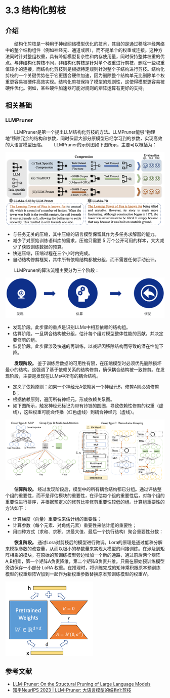 # 3.3 结构化剪枝

## 介绍

&emsp;&emsp;结构化剪枝是一种用于神经网络模型优化的技术，其目的是通过移除神经网络中的整个结构组件（例如神经元、通道或层），而不是单个的权重或连接。这种方法同时针对整组权重，具有降低模型复杂性和内存使用量，同时保持整体权重的优点。与非结构化剪枝不同，非结构化剪枝是针对单个权重进行剪枝，删除一些权重值较小的连接，而结构化剪枝则是根据特定规则针对整个子结构进行剪枝。结构化剪枝的一个关键优势在于它更适合硬件加速，因为删除整个结构单元比删除单个权重更容易被硬件高效实现。结构化剪枝保持了模型的规则性，这使得模型更容易被硬件优化。例如，某些硬件加速器可能对规则的矩阵运算有更好的支持。

## 相关基础

###  LLMPruner

&emsp;&emsp;LLMPruner是第一个提出LLM结构化剪枝的方法。LLMPruner能够“物理地”移除冗余的结构和参数，同时保留大部分原模型已经学习到的参数，实现高效的大语言模型压缩。&emsp;&emsp;LLMPruner的示例图如下图所示，主要可以概括为：

![](images/llmpruner.png)

- 与任务无关的压缩，其中压缩的语言模型保留其作为多任务求解器的能力。
- 减少了对原始训练语料库的需求，压缩只需要 5 万个公开可用的样本，大大减少了获取训练数据的预算。
- 快速压缩，压缩过程在三个小时内完成。
- 自动结构修剪框架，其中所有依赖结构都被分组，而不需要任何手动设计。

&emsp;&emsp;LLMPruner的算法流程主要分为三个阶段：

![](images/llmpruner-flow.png)

- 发现阶段。此步骤的重点是识别LLMs中相互依赖的结构组。
- 估算阶段。一旦耦合结构被分组，估计每个组对模型整体性能的贡献，并决定要修剪的组。
- 恢复阶段。此步骤涉及快速的再训练，以减轻因移除结构而导致的潜在性能下降。

&emsp;&emsp;**发现阶段。** 鉴于训练后数据的可用性有限，在压缩模型时必须优先删除损坏最小的结构。这强调了基于依赖关系的结构修剪，确保耦合结构被一致修剪。在发现阶段，主要是发现在LLMs中所有的耦合结构。

- 定义了依赖原则：如果一个神经元A依赖另一个神经元B，修剪A则必须修剪B；
- 根据依赖原则，遍历所有神经元，形成依赖关系图。
- 如下图所示，触发神经元标记为带有铃铛的圆圈，导致依赖性修剪的权重（虚线），这些权重可能会传播（红色虚线）到耦合神经元（虚线）。

![](images/Illustration.png)

&emsp;&emsp;**估算阶段。** 经过发现阶段后，模型中的所有耦合结构都已分组。通过评估整个组的重要性，而不是评估模块的重要性，在评估每个组的重要性后，对每个组的重要性进行排序，并根据预定义的修剪比率修剪重要性较低的组。计算组重要性的方法如下：
- 计算梯度（向量）重要性来估计组的重要性；
- 计算参数（每个元素、对角线元素）重要性来估计组的重要性；
- 用四种方式（求和、求积、求最大值、最后一个执行结构）聚合重要性分数：

&emsp;&emsp;**恢复阶段。** 通过Lora对剪枝后的模型进行微调。Lora的原理是通过低秩分解来模拟参数的改变量，从而以极小的参数量来实现大模型的间接训练。在涉及到矩阵相乘的模块，在原始的预训练模型旁边增加一个新的通路，通过前后两个矩阵A,B相乘，第一个矩阵A负责降维，第二个矩阵B负责升维。只需在原始预训练模型旁边保存一小部分 LoRA 权重。在推理时，将训练完成的矩阵乘积跟原本预训练模型的权重矩阵W加到一起作为新权重参数替换原本预训练模型的权重W。

![](images/lora.png)


## 参考文献

- [LLM-Pruner: On the Structural Pruning of Large Language Models](https://arxiv.org/abs/2305.11627)
- [知乎NeurIPS 2023 | LLM-Pruner: 大语言模型的结构化剪枝](https://zhuanlan.zhihu.com/p/630902012)